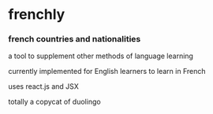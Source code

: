 # frenchly  
### french countries and nationalities  

a tool to supplement other methods of language learning  

currently implemented for English learners to learn in French  

uses react.js and JSX  

totally a copycat of duolingo
